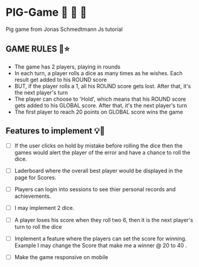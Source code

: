 # PIG-Game 🎊 🎊 🎈
Pig game from Jonas Schmedtmann Js tutorial

## GAME RULES 🤩⭐

- The game has 2 players, playing in rounds
- In each turn, a player rolls a dice as many times as he wishes. Each result get added to his ROUND score
- BUT, if the player rolls a 1, all his ROUND score gets lost. After that, it's the next player's turn
- The player can choose to 'Hold', which means that his ROUND score gets added to his GLOBAL score. After that, it's the next player's turn
- The first player to reach 20 points on GLOBAL score wins the game





## Features to implement 💡🤔
- [ ] If the user clicks on hold by mistake before rolling the dice then the games would alert the player of the error and have a chance to roll the dice.
- [ ] Laderboard where the overall best player would be displayed in the page for Scores.
- [ ] Players can login into sessions to see thier personal records and achievements.
- [ ] I may implement 2 dice.
- [ ] A player loses his score when they roll two 6, then it is the next player's turn to roll the dice
- [ ] Implement a feature where the players can set the score for winning. Example I may change the Score that make me a winner @ 20 to 40 .
- [ ] Make the game responsive on mobile 


